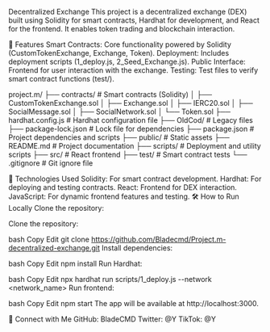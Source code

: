 Decentralized Exchange
This project is a decentralized exchange (DEX) built using Solidity for smart contracts, Hardhat for development, and React for the frontend. It enables token trading and blockchain interaction.

🚀 Features
Smart Contracts: Core functionality powered by Solidity (CustomTokenExchange, Exchange, Token).
Deployment: Includes deployment scripts (1_deploy.js, 2_Seed_Exchange.js).
Public Interface: Frontend for user interaction with the exchange.
Testing: Test files to verify smart contract functions (test/).


project.m/
├── contracts/                # Smart contracts (Solidity)
│   ├── CustomTokenExchange.sol
│   ├── Exchange.sol
│   ├── IERC20.sol
│   ├── SocialMessage.sol
│   ├── SocialNetwork.sol
│   └── Token.sol
├── hardhat.config.js         # Hardhat configuration file
├── OldCod/                   # Legacy files
├── package-lock.json         # Lock file for dependencies
├── package.json              # Project dependencies and scripts
├── public/                   # Static assets
├── README.md                 # Project documentation
├── scripts/                  # Deployment and utility scripts
├── src/                      # React frontend
├── test/                     # Smart contract tests
└── .gitignore                # Git ignore file



📧 Technologies Used
Solidity: For smart contract development.
Hardhat: For deploying and testing contracts.
React: Frontend for DEX interaction.
JavaScript: For dynamic frontend features and testing.
🛠️ How to Run Locally
Clone the repository:

Clone the repository:

bash
Copy
Edit
git clone https://github.com/Bladecmd/Project.m-decentralized-exchange.git
Install dependencies:

bash
Copy
Edit
npm install
Run Hardhat:

bash
Copy
Edit
npx hardhat run scripts/1_deploy.js --network <network_name>
Run frontend:

bash
Copy
Edit
npm start
The app will be available at http://localhost:3000.

🔗 Connect with Me
GitHub: BladeCMD
Twitter: @Y
TikTok: @Y
